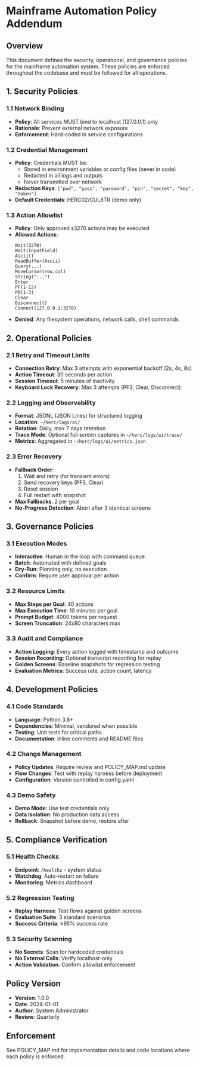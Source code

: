 # Mainframe Automation Policy Addendum

## Overview
This document defines the security, operational, and governance policies for the mainframe automation system. These policies are enforced throughout the codebase and must be followed for all operations.

## 1. Security Policies

### 1.1 Network Binding
- **Policy**: All services MUST bind to localhost (127.0.0.1) only
- **Rationale**: Prevent external network exposure
- **Enforcement**: Hard-coded in service configurations

### 1.2 Credential Management
- **Policy**: Credentials MUST be:
  - Stored in environment variables or config files (never in code)
  - Redacted in all logs and outputs
  - Never transmitted over network
- **Redaction Keys**: `["pwd", "pass", "password", "pin", "secret", "key", "token"]`
- **Default Credentials**: HERC02/CUL8TR (demo only)

### 1.3 Action Allowlist
- **Policy**: Only approved s3270 actions may be executed
- **Allowed Actions**:
  ```
  Wait(3270)
  Wait(InputField)
  Ascii()
  ReadBuffer(Ascii)
  Query(...)
  MoveCursor(row,col)
  String("...")
  Enter
  PF(1-12)
  PA(1-3)
  Clear
  Disconnect()
  Connect(127.0.0.1:3270)
  ```
- **Denied**: Any filesystem operations, network calls, shell commands

## 2. Operational Policies

### 2.1 Retry and Timeout Limits
- **Connection Retry**: Max 3 attempts with exponential backoff (2s, 4s, 8s)
- **Action Timeout**: 30 seconds per action
- **Session Timeout**: 5 minutes of inactivity
- **Keyboard Lock Recovery**: Max 3 attempts (PF3, Clear, Disconnect)

### 2.2 Logging and Observability
- **Format**: JSONL (JSON Lines) for structured logging
- **Location**: `~/herc/logs/ai/`
- **Rotation**: Daily, max 7 days retention
- **Trace Mode**: Optional full screen captures in `~/herc/logs/ai/trace/`
- **Metrics**: Aggregated in `~/herc/logs/ai/metrics.json`

### 2.3 Error Recovery
- **Fallback Order**:
  1. Wait and retry (for transient errors)
  2. Send recovery keys (PF3, Clear)
  3. Reset session
  4. Full restart with snapshot
- **Max Fallbacks**: 2 per goal
- **No-Progress Detection**: Abort after 3 identical screens

## 3. Governance Policies

### 3.1 Execution Modes
- **Interactive**: Human in the loop with command queue
- **Batch**: Automated with defined goals
- **Dry-Run**: Planning only, no execution
- **Confirm**: Require user approval per action

### 3.2 Resource Limits
- **Max Steps per Goal**: 40 actions
- **Max Execution Time**: 10 minutes per goal
- **Prompt Budget**: 4000 tokens per request
- **Screen Truncation**: 24x80 characters max

### 3.3 Audit and Compliance
- **Action Logging**: Every action logged with timestamp and outcome
- **Session Recording**: Optional transcript recording for replay
- **Golden Screens**: Baseline snapshots for regression testing
- **Evaluation Metrics**: Success rate, action count, latency

## 4. Development Policies

### 4.1 Code Standards
- **Language**: Python 3.8+
- **Dependencies**: Minimal, vendored when possible
- **Testing**: Unit tests for critical paths
- **Documentation**: Inline comments and README files

### 4.2 Change Management
- **Policy Updates**: Require review and POLICY_MAP.md update
- **Flow Changes**: Test with replay harness before deployment
- **Configuration**: Version controlled in config.yaml

### 4.3 Demo Safety
- **Demo Mode**: Use test credentials only
- **Data Isolation**: No production data access
- **Rollback**: Snapshot before demo, restore after

## 5. Compliance Verification

### 5.1 Health Checks
- **Endpoint**: `/healthz` - system status
- **Watchdog**: Auto-restart on failure
- **Monitoring**: Metrics dashboard

### 5.2 Regression Testing
- **Replay Harness**: Test flows against golden screens
- **Evaluation Suite**: 3 standard scenarios
- **Success Criteria**: ≥95% success rate

### 5.3 Security Scanning
- **No Secrets**: Scan for hardcoded credentials
- **No External Calls**: Verify localhost-only
- **Action Validation**: Confirm allowlist enforcement

## Policy Version
- **Version**: 1.0.0
- **Date**: 2024-01-01
- **Author**: System Administrator
- **Review**: Quarterly

## Enforcement
See POLICY_MAP.md for implementation details and code locations where each policy is enforced.